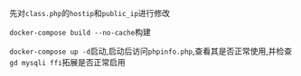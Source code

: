先对`class.php`的`hostip`和`public_ip`进行修改

`docker-compose build --no-cache`构建

`docker-compose up -d`启动,启动后访问`phpinfo.php`,查看其是否正常使用,并检查`gd mysqli ffi`拓展是否正常启用